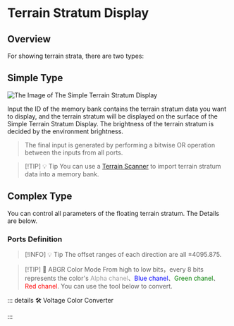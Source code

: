 <script setup lang="ts">
import ElectricConnection from "../../../components/ElectricElement/ElectricConnection";
import ElectricConnectorType from "../../../components/ElectricElement/ElectricConnectorType";
import ElectricConnectorDirection from "../../../components/ElectricElement/ElectricConnectorDirection";
import ElectricConnectionDisplayMode from "../../../components/ElectricElement/ElectricConnectionDisplayMode";
import IOPort from "../../../components/ElectricElement/IOPort";
import ElectricElement from "../../../components/ElectricElement/ElectricElement.vue";
import UintColorConverter from "/components/UintColorConverter.vue";

let connections = [
    new ElectricConnection(ElectricConnectorDirection.Top, ElectricConnectorType.Input, ElectricConnectionDisplayMode.StartAndEnd, [
        new IOPort(1, 16, "Scale Size", "For each 1 increase of this, the scale size of the floating terrain stratum increases by 1/8 times, with a maximum of 8191.875 times."),
        new IOPort(17, 32, "Y Offset", "For each 1 increase of this, the position of the floating terrain stratum moves up by 1/8 block. If the highest bit of this is 1, moving down instead.")
    ]),
    new ElectricConnection(ElectricConnectorDirection.Right, ElectricConnectorType.Input, ElectricConnectionDisplayMode.StartAndEnd, [
        new IOPort(1, 16, "X Offset", "For each 1 increase of this, the position of the floating terrain stratum moves north by 1/8 block. If the highest bit of this is 1, moving south instead."),
        new IOPort(17, 32, "Z Offset", "For each 1 increase of this, the position of the floating terrain stratum moves east by 1/8 block. If the highest bit of this is 1, moving west instead.")
    ]),
        new ElectricConnection(ElectricConnectorDirection.Bottom, ElectricConnectorType.Input, ElectricConnectionDisplayMode.StartAndEnd, [
        new IOPort(1, 8, "Yaw", "Set the angle of yaw of the floating terrain stratum, in degree."),
        new IOPort(9, 16, "Pitch", "Set the angle of pitch of the floating terrain stratum, in degree."),
        new IOPort(17, 24, "Roll", "Set the angle of roll of the floating terrain stratum, in degree."),
        new IOPort(25, 25, "Yaw Sign", "If this is 1, the angle of yaw will be negative."),
        new IOPort(26, 26, "Pitch Sign", "If this is 1, the angle of pitch will be negative."),
        new IOPort(27, 27, "Roll Sign", "If this is 1, the angle of roll will be negative."),
        new IOPort(28, 28, "Scaling Algorithm", "If this is 0, the block texture will be scaled by anisotropic filter, otherwise by keeping hard edges."),
        new IOPort(29, 29, "Whether Retaining", "When this is 0, if other parameters change, the floating terrain stratum will be changed immediately.  \n When this is 1, if other parameters change, a new floating terrain stratum will be displayed with the new parameters, and the old ones will be retained until this changes to 0, or exit the world."),
        new IOPort(30, 32, "Empty", "No Effect")
        
    ]),
    new ElectricConnection(ElectricConnectorDirection.Left, ElectricConnectorType.Input, ElectricConnectionDisplayMode.BitWidth, [
        new IOPort(1, 32, "Color", "Paint color on the floating terrain stratum, in ABGR color mode.")
    ]),
        new ElectricConnection(ElectricConnectorDirection.In, ElectricConnectorType.Input, ElectricConnectionDisplayMode.BitWidth, [
        new IOPort(1, 32, "Memory Bank ID", "Set the ID of Memory Bank that you want to read terrain stratum data from.")
    ])
];
</script>

# Terrain Stratum Display <Badge text="v1.0" type="info"/>

## Overview

For showing terrain strata, there are two types:

## Simple Type

<img alt="The Image of The Simple Terrain Stratum Display" src="/images/expand/leds/terrain_display_led_0.webp" class="center_image small">

Input the ID of the memory bank contains the terrain stratum data you want to display, and the terrain stratum will be displayed on the surface of the Simple Terrain Stratum Display. The brightness of the terrain stratum is decided by the environment brightness.

> The final input is generated by performing a bitwise OR operation between the inputs from all ports.

> [!TIP] 💡 Tip
> You can use a [Terrain Scanner](../sensors/terrain_scanner) to import terrain stratum data into a memory bank.

## Complex Type

You can control all parameters of the floating terrain stratum. The Details are below.

### Ports Definition

<ElectricElement imgAltPrefix="The Complex Terrain Stratum Display" :connections="connections" imgSrc="/images/expand/leds/terrain_display_led_0.webp" :titleLevel="4"/>

> [!INFO] 💡 Tip
> The offset ranges of each direction are all ±4095.875.

> [!TIP] 📝 ABGR Color Mode
> From high to low bits，every 8 bits represents the color's <span style="opacity:0.6;">Alpha chanel</span>、<span style="color:blue;">Blue chanel</span>、<span style="color:green;">Green chanel</span>、<span style="color:red;">Red chanel</span>. You can use the tool below to convert.

::: details 🛠️ Voltage Color Converter

<UintColorConverter />
:::